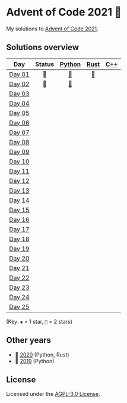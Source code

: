 # Advent of Code 2021 🎄

My solutions to [Advent of Code 2021](https://adventofcode.com/2021).

## Solutions overview

| Day           | Status | [Python](python) | [Rust](rust) | [C++](cpp) |
| ------------- |:------:|:----------------:|:------------:|:----------:|
| [Day 01][d01] | 🌟 | [🌟](py01) | [🌟](rs01) |  |
| [Day 02][d02] | 🌟 | [🌟](py02) |  |  |
| [Day 03][d03] |  |  |  |  |
| [Day 04][d04] |  |  |  |  |
| [Day 05][d05] |  |  |  |  |
| [Day 06][d06] |  |  |  |  |
| [Day 07][d07] |  |  |  |  |
| [Day 08][d08] |  |  |  |  |
| [Day 09][d09] |  |  |  |  |
| [Day 10][d10] |  |  |  |  |
| [Day 11][d11] |  |  |  |  |
| [Day 12][d12] |  |  |  |  |
| [Day 13][d13] |  |  |  |  |
| [Day 14][d14] |  |  |  |  |
| [Day 15][d15] |  |  |  |  |
| [Day 16][d16] |  |  |  |  |
| [Day 17][d17] |  |  |  |  |
| [Day 18][d18] |  |  |  |  |
| [Day 19][d19] |  |  |  |  |
| [Day 20][d20] |  |  |  |  |
| [Day 21][d21] |  |  |  |  |
| [Day 22][d22] |  |  |  |  |
| [Day 23][d23] |  |  |  |  |
| [Day 24][d24] |  |  |  |  |
| [Day 25][d25] |  |  |  |  |

(Key: `✱` = 1 star, `🌟` = 2 stars)

## Other years

- 🎄 [2020](https://github.com/jonatcln/advent-of-code-2020) (Python, Rust)
- 🎄 [2019](https://github.com/jonatcln/advent-of-code-2019) (Python)

## License

Licensed under the [AGPL-3.0 License](LICENSE).


[d01]: https://adventofcode.com/2021/day/1
[d02]: https://adventofcode.com/2021/day/2
[d03]: https://adventofcode.com/2021/day/3
[d04]: https://adventofcode.com/2021/day/4
[d05]: https://adventofcode.com/2021/day/5
[d06]: https://adventofcode.com/2021/day/6
[d07]: https://adventofcode.com/2021/day/7
[d08]: https://adventofcode.com/2021/day/8
[d09]: https://adventofcode.com/2021/day/9
[d10]: https://adventofcode.com/2021/day/10
[d11]: https://adventofcode.com/2021/day/11
[d12]: https://adventofcode.com/2021/day/12
[d13]: https://adventofcode.com/2021/day/13
[d14]: https://adventofcode.com/2021/day/14
[d15]: https://adventofcode.com/2021/day/15
[d16]: https://adventofcode.com/2021/day/16
[d17]: https://adventofcode.com/2021/day/17
[d18]: https://adventofcode.com/2021/day/18
[d19]: https://adventofcode.com/2021/day/19
[d20]: https://adventofcode.com/2021/day/20
[d21]: https://adventofcode.com/2021/day/21
[d22]: https://adventofcode.com/2021/day/22
[d23]: https://adventofcode.com/2021/day/23
[d24]: https://adventofcode.com/2021/day/24
[d25]: https://adventofcode.com/2021/day/25

[py01]: python/aoc/day01
[py02]: python/aoc/day02

[rs01]: rust/src/day01
